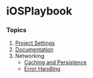 # iOSPlaybook

### Topics
1. [Project Settings](https://github.com/fuzz-productions/iOSPlaybook/blob/master/ProjectSetup.md)
2. [Documentation](https://github.com/fuzz-productions/iOSPlaybook/blob/master/documentation.md)
3. Networking
      * [Caching and Persistence](https://github.com/fuzz-productions/iOSPlaybook/blob/master/caching_and_persistence.md)
      * [Error Handling](https://github.com/fuzz-productions/iOSPlaybook/blob/master/error_handling.md)

